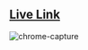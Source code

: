 ## [Live Link](https://dark-mode-vjs.netlify.app/)
![chrome-capture](https://user-images.githubusercontent.com/57871796/156876286-782457da-301b-4e54-abcd-384fae1aa246.gif)
